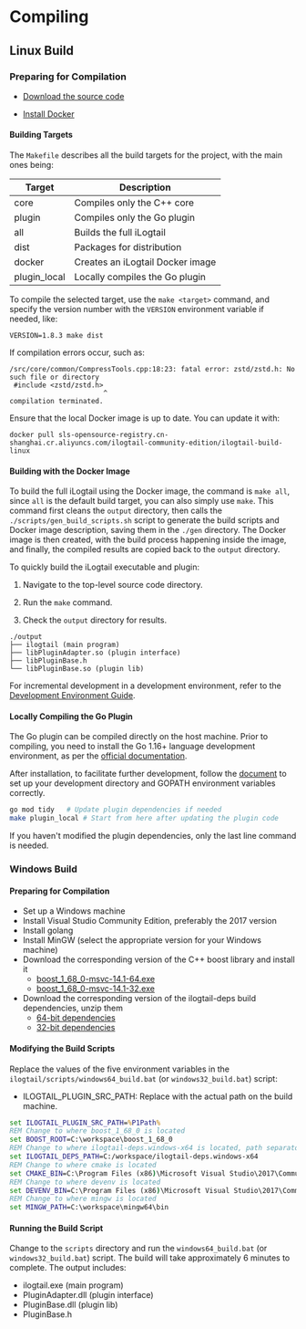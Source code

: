 # Compiling

## Linux Build

### Preparing for Compilation

- [Download the source code](download.md)

- [Install Docker](https://docs.docker.com/engine/install/)

#### Building Targets <a name="veSpV"></a>

The `Makefile` describes all the build targets for the project, with the main ones being:

| **Target** | **Description** |
| --- | --- |
| core | Compiles only the C++ core |
| plugin | Compiles only the Go plugin |
| all | Builds the full iLogtail |
| dist | Packages for distribution |
| docker | Creates an iLogtail Docker image |
| plugin_local | Locally compiles the Go plugin |

To compile the selected target, use the `make <target>` command, and specify the version number with the `VERSION` environment variable if needed, like:

```shell
VERSION=1.8.3 make dist
```

If compilation errors occur, such as:

``` shell
/src/core/common/CompressTools.cpp:18:23: fatal error: zstd/zstd.h: No such file or directory
 #include <zstd/zstd.h>
                       ^
compilation terminated.
```

Ensure that the local Docker image is up to date. You can update it with:

``` shell
docker pull sls-opensource-registry.cn-shanghai.cr.aliyuncs.com/ilogtail-community-edition/ilogtail-build-linux
```

#### Building with the Docker Image

To build the full iLogtail using the Docker image, the command is `make all`, since `all` is the default build target, you can also simply use `make`. This command first cleans the `output` directory, then calls the `./scripts/gen_build_scripts.sh` script to generate the build scripts and Docker image description, saving them in the `./gen` directory. The Docker image is then created, with the build process happening inside the image, and finally, the compiled results are copied back to the `output` directory.

To quickly build the iLogtail executable and plugin:

1. Navigate to the top-level source code directory.

2. Run the `make` command.

3. Check the `output` directory for results.

```text
./output
├── ilogtail (main program)
├── libPluginAdapter.so (plugin interface)
├── libPluginBase.h
└── libPluginBase.so (plugin lib)
```

For incremental development in a development environment, refer to the [Development Environment Guide](../../developer-guide/development-environment.md).

#### Locally Compiling the Go Plugin

The Go plugin can be compiled directly on the host machine. Prior to compiling, you need to install the Go 1.16+ language development environment, as per the [official documentation](https://golang.org/doc/install).

After installation, to facilitate further development, follow the [document](https://golang.org/doc/code#Organization) to set up your development directory and GOPATH environment variables correctly.

```bash
go mod tidy   # Update plugin dependencies if needed
make plugin_local # Start from here after updating the plugin code
```

If you haven't modified the plugin dependencies, only the last line command is needed.

### Windows Build

#### Preparing for Compilation

- Set up a Windows machine
- Install Visual Studio Community Edition, preferably the 2017 version
- Install golang
- Install MinGW (select the appropriate version for your Windows machine)
- Download the corresponding version of the C++ boost library and install it
  - [boost_1_68_0-msvc-14.1-64.exe](https://ilogtail-community-edition.oss-cn-shanghai.aliyuncs.com/prebuilt-dependencies/boost_1_68_0-msvc-14.1-64.exe)
  - [boost_1_68_0-msvc-14.1-32.exe](https://ilogtail-community-edition.oss-cn-shanghai.aliyuncs.com/prebuilt-dependencies/boost_1_68_0-msvc-14.1-32.exe)
- Download the corresponding version of the ilogtail-deps build dependencies, unzip them
  - [64-bit dependencies](https://ilogtail-community-edition.oss-cn-shanghai.aliyuncs.com/prebuilt-dependencies/ilogtail-deps.windows-x64.zip)
  - [32-bit dependencies](https://ilogtail-community-edition.oss-cn-shanghai.aliyuncs.com/prebuilt-dependencies/ilogtail-deps.windows-386.zip)

#### Modifying the Build Scripts

Replace the values of the five environment variables in the `ilogtail/scripts/windows64_build.bat` (or `windows32_build.bat`) script:

- ILOGTAIL_PLUGIN_SRC_PATH: Replace with the actual path on the build machine.

```bat
set ILOGTAIL_PLUGIN_SRC_PATH=%P1Path%
REM Change to where boost_1_68_0 is located
set BOOST_ROOT=C:\workspace\boost_1_68_0
REM Change to where ilogtail-deps.windows-x64 is located, path separator must be /
set ILOGTAIL_DEPS_PATH=C:/workspace/ilogtail-deps.windows-x64
REM Change to where cmake is located
set CMAKE_BIN=C:\Program Files (x86)\Microsoft Visual Studio\2017\Community\Common7\IDE\CommonExtensions\Microsoft\CMake\CMake\bin\cmake
REM Change to where devenv is located
set DEVENV_BIN=C:\Program Files (x86)\Microsoft Visual Studio\2017\Community\Common7\IDE\devenv.com
REM Change to where mingw is located
set MINGW_PATH=C:\workspace\mingw64\bin
```

#### Running the Build Script

Change to the `scripts` directory and run the `windows64_build.bat` (or `windows32_build.bat`) script. The build will take approximately 6 minutes to complete. The output includes:

- ilogtail.exe (main program)
- PluginAdapter.dll (plugin interface)
- PluginBase.dll (plugin lib)
- PluginBase.h
